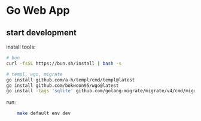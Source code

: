 # Go Web App

## start development

install tools:

```bash
# bun
curl -fsSL https://bun.sh/install | bash -s

# templ, wgo, migrate
go install github.com/a-h/templ/cmd/templ@latest
go install github.com/bokwoon95/wgo@latest
go install -tags 'sqlite' github.com/golang-migrate/migrate/v4/cmd/migrate@latest
```

run:

```bash
    make default env dev
```
